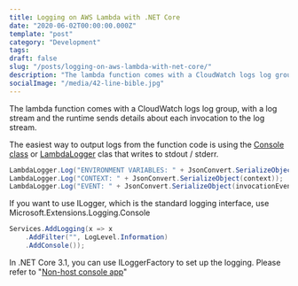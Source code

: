 ```yaml
---
title: Logging on AWS Lambda with .NET Core
date: "2020-06-02T00:00:00.000Z"
template: "post"
category: "Development"
tags:
draft: false
slug: "/posts/logging-on-aws-lambda-with-net-core/"
description: "The lambda function comes with a CloudWatch logs log group, with a log stream and the runtime sends details about each invocation to the log stream. "
socialImage: "/media/42-line-bible.jpg"
---
```

  

The lambda function comes with a CloudWatch logs log group, with a log stream and the runtime sends details about each invocation to the log stream. 

The easiest way to output logs from the function code is using the [Console class](https://docs.microsoft.com/en-us/dotnet/api/system.console?view=netcore-3.1) or [LambdaLogger](https://docs.aws.amazon.com/lambda/latest/dg/lambda-csharp.html) clas that writes to stdout / stderr. 

```csharp
LambdaLogger.Log("ENVIRONMENT VARIABLES: " + JsonConvert.SerializeObject(System.Environment.GetEnvironmentVariables()));
LambdaLogger.Log("CONTEXT: " + JsonConvert.SerializeObject(context));
LambdaLogger.Log("EVENT: " + JsonConvert.SerializeObject(invocationEvent));
```

If you want to use ILogger, which is the standard logging interface, use Microsoft.Extensions.Logging.Console

```csharp
Services.AddLogging(x => x
    .AddFilter("", LogLevel.Information)
    .AddConsole());
```

In .NET Core 3.1, you can use ILoggerFactory to set up the logging. Please refer to "[Non-host console app](https://docs.microsoft.com/en-us/aspnet/core/fundamentals/logging/?view=aspnetcore-3.1#non-host-console-app)"

